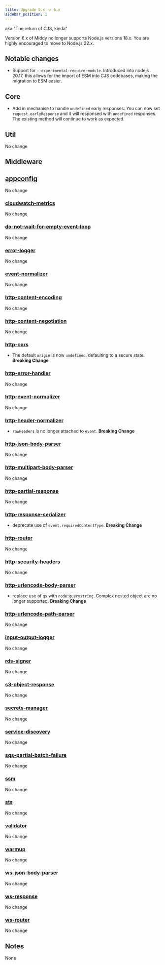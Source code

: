 ```yaml
---
title: Upgrade 5.x -> 6.x
sidebar_position: 1
---
```


aka "The return of CJS, kinda"

Version 6.x of Middy no longer supports Node.js versions 18.x. You are highly encouraged to move to Node.js 22.x.

## Notable changes

- Support for `--experimental-require-module`. Introduced into nodejs 20.17, this allows for the import of ESM into CJS codebases, making the migration to ESM easier.

## Core

- Add in mechanise to handle `undefined` early responses. You can now set `request.earlyResponse` and it will responsed with `undefined` responses. The existing method will continue to work as expected.

## Util

No change

## Middleware

## [appconfig](/docs/middlewares/appconfig)

No change

### [cloudwatch-metrics](/docs/middlewares/cloudwatch-metrics)

No change

### [do-not-wait-for-empty-event-loop](/docs/middlewares/do-not-wait-for-empty-event-loop)

No change

### [error-logger](/docs/middlewares/error-logger)

No change

### [event-normalizer](/docs/middlewares/event-normalizer)

No change

### [http-content-encoding](/docs/middlewares/http-content-encoding)

No change

### [http-content-negotiation](/docs/middlewares/http-content-negotiation)

No change

### [http-cors](/docs/middlewares/http-cors)

- The default `origin` is now `undefined`, defaulting to a secure state. **Breaking Change**

### [http-error-handler](/docs/middlewares/http-error-handler)

No change

### [http-event-normalizer](/docs/middlewares/http-event-normalizer)

No change

### [http-header-normalizer](/docs/middlewares/http-header-normalizer)

- `rawHeaders` is no longer attached to `event`. **Breaking Change**

### [http-json-body-parser](/docs/middlewares/http-json-body-parser)

No change

### [http-multipart-body-parser](/docs/middlewares/http-multipart-body-parser)

No change

### [http-partial-response](/docs/middlewares/http-partial-response)

No change

### [http-response-serializer](/docs/middlewares/http-response-serializer)

- deprecate use of `event.requiredContentType`. **Breaking Change**

### [http-router](/docs/routers/http-router)

No change

### [http-security-headers](/docs/middlewares/http-security-headers)

No change

### [http-urlencode-body-parser](/docs/middlewares/http-urlencode-body-parser)

- replace use of `qs` with `node:querystring`. Complex nested object are no longer supported. **Breaking Change**

### [http-urlencode-path-parser](/docs/middlewares/http-urlencode-path-parser)

No change

### [input-output-logger](/docs/middlewares/input-output-logger)

No change

### [rds-signer](/docs/middlewares/rds-signer)

No change

### [s3-object-response](/docs/middlewares/s3-object-response)

No change

### [secrets-manager](/docs/middlewares/secrets-manager)

No change

### [service-discovery](/docs/middlewares/service-discovery)

No change

### [sqs-partial-batch-failure](/docs/middlewares/sqs-partial-batch-failure)

No change

### [ssm](/docs/middlewares/ssm)

No change

### [sts](/docs/middlewares/sts)

No change

### [validator](/docs/middlewares/validator)

No change

### [warmup](/docs/middlewares/warmup)

No change

### [ws-json-body-parser](/docs/middlewares/ws-json-body-parser)

No change

### [ws-response](/docs/middlewares/ws-response)

No change

### [ws-router](/docs/routers/ws-router)

No change

## Notes

None
